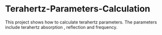 # Terahertz-Parameters-Calculation
This project shows how to calculate terahertz parameters. The parameters include terahertz absorption , reflection and frequency.
